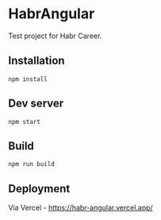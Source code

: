 # HabrAngular

Test project for Habr Career.

## Installation

`npm install`

## Dev server

`npm start`

## Build

`npm run build`

## Deployment

Via Vercel - https://habr-angular.vercel.app/
